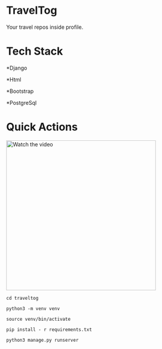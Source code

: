 # TravelTog

Your travel repos inside profile. 



# Tech Stack

*Django

*Html

*Bootstrap

*PostgreSql

# Quick Actions
<a href="https://youtu.be/QEN4lR_tItA" target="_blank">
 <img src="https://i.ytimg.com/an_webp/QEN4lR_tItA/mqdefault_6s.webp?du=3000&sqp=CMD6gZ4G&rs=AOn4CLBKAfpwXUeQCBlMqJPxvXeWjICsUg" alt="Watch the video" width="400" />
</a>


```shell script
cd traveltog

python3 -m venv venv  

source venv/bin/activate

pip install - r requirements.txt

python3 manage.py runserver

```